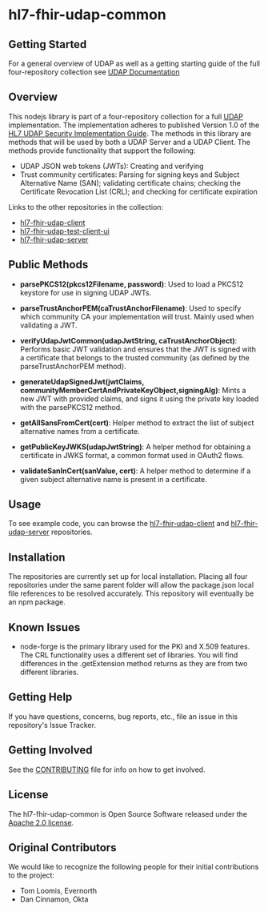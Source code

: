 # hl7-fhir-udap-common

## Getting Started

For a general overview of UDAP as well as a getting starting guide of the full four-repository collection see [UDAP Documentation](https://github.com/Evernorth/hl7-fhir-udap-docs#readme)

## Overview

This nodejs library is part of a four-repository collection for a full [UDAP](https://www.udap.org/) implementation. The implementation adheres to published Version 1.0 of the [HL7 UDAP Security Implementation Guide](http://hl7.org/fhir/us/udap-security/STU1//). The methods in this library are methods that will be used by both a UDAP Server and a UDAP Client. The methods provide functionality that support the following: 
- UDAP JSON web tokens (JWTs): Creating and verifying
- Trust community certificates: Parsing for signing keys and Subject Alternative Name (SAN); validating certificate chains; checking the Certificate Revocation List (CRL); and checking for certificate expiration

Links to the other repositories in the collection:
- [hl7-fhir-udap-client](https://github.com/Evernorth/hl7-fhir-udap-client#readme)
- [hl7-fhir-udap-test-client-ui](https://github.com/Evernorth/hl7-fhir-udap-test-client-ui#readme)
- [hl7-fhir-udap-server](https://github.com/Evernorth/hl7-fhir-udap-server#readme)


## Public Methods
- **parsePKCS12(pkcs12Filename, password)**: Used to load a PKCS12 keystore for use in signing UDAP JWTs.

- **parseTrustAnchorPEM(caTrustAnchorFilename)**: Used to specify which community CA your implementation will trust. Mainly used when validating a JWT.

- **verifyUdapJwtCommon(udapJwtString, caTrustAnchorObject)**: Performs basic JWT validation and ensures that the JWT is signed with a certificate that belongs to the trusted community (as defined by the parseTrustAnchorPEM method).

- **generateUdapSignedJwt(jwtClaims, communityMemberCertAndPrivateKeyObject,signingAlg)**: Mints a new JWT with provided claims, and signs it using the private key loaded with the parsePKCS12 method.

- **getAllSansFromCert(cert)**: Helper method to extract the list of subject alternative names from a certificate.

- **getPublicKeyJWKS(udapJwtString)**: A helper method for obtaining a certificate in JWKS format, a common format used in OAuth2 flows.

- **validateSanInCert(sanValue, cert)**: A helper method to determine if a given subject alternative name is present in a certificate.

## Usage

To see example code, you can browse the [hl7-fhir-udap-client](https://github.com/Evernorth/hl7-fhir-udap-client#readme) and [hl7-fhir-udap-server](https://github.com/Evernorth/hl7-fhir-udap-server#readme) repositories.

## Installation

The repositories are currently set up for local installation. Placing all four repositories under the same parent folder will allow the package.json local file references to be resolved accurately. This repository will eventually be an npm package.

## Known Issues
- node-forge is the primary library used for the PKI and X.509 features.  The CRL functionality uses a different set of libraries.  You will find differences in the .getExtension method returns as they are from two different libraries.

## Getting Help

If you have questions, concerns, bug reports, etc., file an issue in this repository's Issue Tracker.

## Getting Involved

See the [CONTRIBUTING](CONTRIBUTING.md) file for info on how to get involved.

## License

The hl7-fhir-udap-common is Open Source Software released under the [Apache 2.0 license](https://www.apache.org/licenses/LICENSE-2.0.html).

## Original Contributors

We would like to recognize the following people for their initial contributions to the project: 
 - Tom Loomis, Evernorth
 - Dan Cinnamon, Okta